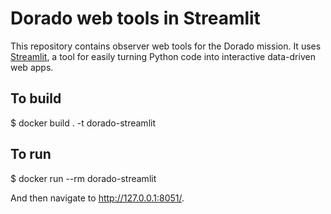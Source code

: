# Dorado web tools in Streamlit

This repository contains observer web tools for the Dorado mission. It uses
[Streamlit](https://streamlit.io), a tool for easily turning Python code into
interactive data-driven web apps.

## To build

$ docker build . -t dorado-streamlit

## To run

$ docker run --rm dorado-streamlit

And then navigate to http://127.0.0.1:8051/.
